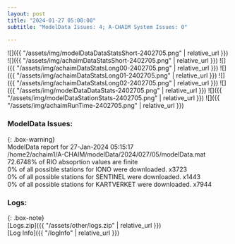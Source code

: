 ```yaml
---
layout: post
title: "2024-01-27 05:00:00"
subtitle: "ModelData Issues: 4; A-CHAIM System Issues: 0"

---
```


![]({{ "/assets/img/modelDataDataStatsShort-2402705.png" | relative_url }})
![]({{ "/assets/img/achaimDataStatsShort-2402705.png" | relative_url }})
![]({{ "/assets/img/achaimDataStatsLong00-2402705.png" | relative_url }})
![]({{ "/assets/img/achaimDataStatsLong01-2402705.png" | relative_url }})
![]({{ "/assets/img/achaimDataStatsLong02-2402705.png" | relative_url }})
![]({{ "/assets/img/modelDataDataStats-2402705.png" | relative_url }})
![]({{ "/assets/img/modelDataStationStats-2402705.png" | relative_url }})
![]({{ "/assets/img/achaimRunTime-2402705.png" | relative_url }})


### ModelData Issues:  
  
{: .box-warning}  
 ModelData report for 27-Jan-2024 05:15:17   
 /home2/achaim1/A-CHAIM/modelData/2024/027/05/modelData.mat   
 72.6748% of RIO absoprtion values are finite   
 0% of all possible stations for IONO were downloaded. x3723   
 0% of all possible stations for SENTINEL were downloaded. x1443   
 0% of all possible stations for KARTVERKET were downloaded. x7944   
  


### Logs:  
  
{: .box-note}  
[Logs.zip]({{ "/assets/other/logs.zip" | relative_url }})  
[Log Info]({{ "/logInfo" | relative_url }})  
